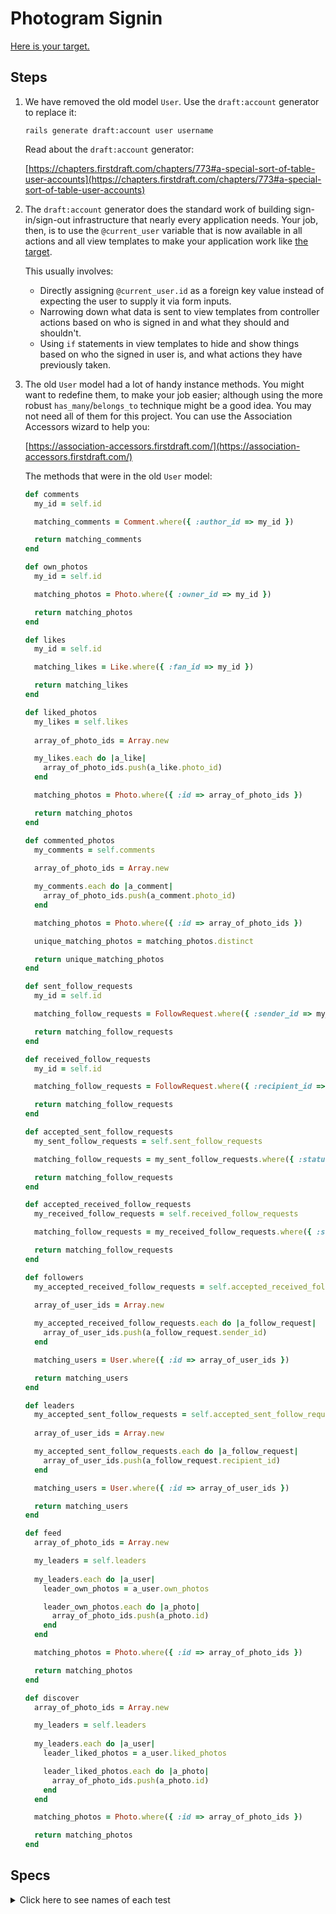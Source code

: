 # Photogram Signin

[Here is your target.](http://photogram-signin.matchthetarget.com)

## Steps

 1. We have removed the old model `User`. Use the `draft:account` generator to replace it:

    ```
    rails generate draft:account user username
    ```

    Read about the `draft:account` generator:

    [https://chapters.firstdraft.com/chapters/773#a-special-sort-of-table-user-accounts](https://chapters.firstdraft.com/chapters/773#a-special-sort-of-table-user-accounts)

 1. The `draft:account` generator does the standard work of building sign-in/sign-out infrastructure that nearly every application needs. Your job, then, is to use the `@current_user` variable that is now available in all actions and all view templates to make your application work like [the target](http://photogram-signin.matchthetarget.com).

    This usually involves:

    - Directly assigning `@current_user.id` as a foreign key value instead of expecting the user to supply it via form inputs.
    - Narrowing down what data is sent to view templates from controller actions based on who is signed in and what they should and shouldn't.
    - Using `if` statements in view templates to hide and show things based on who the signed in user is, and what actions they have previously taken.
 2. The old `User` model had a lot of handy instance methods. You might want to redefine them, to make your job easier; although using the more robust `has_many`/`belongs_to` technique might be a good idea. You may not need all of them for this project. You can use the Association Accessors wizard to help you:

    [https://association-accessors.firstdraft.com/](https://association-accessors.firstdraft.com/)

    The methods that were in the old `User` model:

    ```ruby
    def comments
      my_id = self.id

      matching_comments = Comment.where({ :author_id => my_id })

      return matching_comments
    end

    def own_photos
      my_id = self.id

      matching_photos = Photo.where({ :owner_id => my_id })

      return matching_photos
    end

    def likes
      my_id = self.id

      matching_likes = Like.where({ :fan_id => my_id })

      return matching_likes
    end

    def liked_photos
      my_likes = self.likes
      
      array_of_photo_ids = Array.new

      my_likes.each do |a_like|
        array_of_photo_ids.push(a_like.photo_id)
      end

      matching_photos = Photo.where({ :id => array_of_photo_ids })

      return matching_photos
    end

    def commented_photos
      my_comments = self.comments
      
      array_of_photo_ids = Array.new

      my_comments.each do |a_comment|
        array_of_photo_ids.push(a_comment.photo_id)
      end

      matching_photos = Photo.where({ :id => array_of_photo_ids })

      unique_matching_photos = matching_photos.distinct

      return unique_matching_photos
    end

    def sent_follow_requests
      my_id = self.id

      matching_follow_requests = FollowRequest.where({ :sender_id => my_id })

      return matching_follow_requests
    end

    def received_follow_requests
      my_id = self.id

      matching_follow_requests = FollowRequest.where({ :recipient_id => my_id })

      return matching_follow_requests
    end

    def accepted_sent_follow_requests
      my_sent_follow_requests = self.sent_follow_requests

      matching_follow_requests = my_sent_follow_requests.where({ :status => "accepted" })

      return matching_follow_requests
    end

    def accepted_received_follow_requests
      my_received_follow_requests = self.received_follow_requests

      matching_follow_requests = my_received_follow_requests.where({ :status => "accepted" })

      return matching_follow_requests
    end

    def followers
      my_accepted_received_follow_requests = self.accepted_received_follow_requests
      
      array_of_user_ids = Array.new

      my_accepted_received_follow_requests.each do |a_follow_request|
        array_of_user_ids.push(a_follow_request.sender_id)
      end

      matching_users = User.where({ :id => array_of_user_ids })

      return matching_users
    end

    def leaders
      my_accepted_sent_follow_requests = self.accepted_sent_follow_requests
      
      array_of_user_ids = Array.new

      my_accepted_sent_follow_requests.each do |a_follow_request|
        array_of_user_ids.push(a_follow_request.recipient_id)
      end

      matching_users = User.where({ :id => array_of_user_ids })

      return matching_users
    end

    def feed
      array_of_photo_ids = Array.new

      my_leaders = self.leaders
      
      my_leaders.each do |a_user|
        leader_own_photos = a_user.own_photos

        leader_own_photos.each do |a_photo|
          array_of_photo_ids.push(a_photo.id)
        end
      end

      matching_photos = Photo.where({ :id => array_of_photo_ids })

      return matching_photos
    end

    def discover
      array_of_photo_ids = Array.new

      my_leaders = self.leaders
      
      my_leaders.each do |a_user|
        leader_liked_photos = a_user.liked_photos

        leader_liked_photos.each do |a_photo|
          array_of_photo_ids.push(a_photo.id)
        end
      end

      matching_photos = Photo.where({ :id => array_of_photo_ids })

      return matching_photos
    end
    ```
 
## Specs

<details>
  <summary>Click here to see names of each test</summary>

/users/[USERNAME] - Update user form does not display Update user form when logged in user is on another user's page

/users/[USERNAME] - Update user form does display Update user form when logged in user is on their own page

/photos - Create photo form automatically populates owner_id of new photo with id of the signed in user

/photos/[ID] - Update photo form does not display Update photo form when photo does not belong to current user

/photos/[ID] - Update photo form displays Update photo form when photo belongs to current user

/photos/[ID] - Delete this photo button displays Delete this photo button when photo belongs to current user

/photos/[ID] — Add comment form automatically associates comment with signed in user and current photo

/photos/[ID] - Like Form automatically populates photo_id and fan_id with current photo and signed in user

/photos/[ID] - Delete Like link displays 'Delete Like' link if current user has already liked the Photo

/photos/[ID] - Delete Like link removes the Like record between the current user and current photo when clicked

</details>
